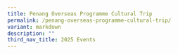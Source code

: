 ```yaml
---
title: Penang Overseas Programme Cultural Trip
permalink: /penang-overseas-programme-cultural-trip/
variant: markdown
description: ""
third_nav_title: 2025 Events
---
```

